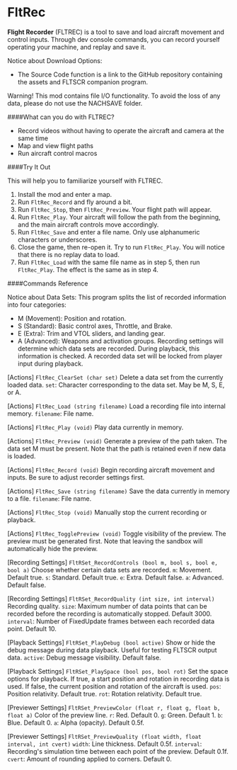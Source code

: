 # FltRec

**Flight Recorder** (FLTREC) is a tool to save and load aircraft movement and control inputs. Through dev console commands, you can record yourself operating your machine, and replay and save it.

Notice about Download Options:
- The Source Code function is a link to the GitHub repository containing the assets and FLTSCR companion program.

Warning! This mod contains file I/O functionality. To avoid the loss of any data, please do not use the NACHSAVE folder.

####What can you do with FLTREC?

- Record videos without having to operate the aircraft and camera at the same time
- Map and view flight paths
- Run aircraft control macros

####Try It Out

This will help you to familiarize yourself with FLTREC.
1. Install the mod and enter a map.
2. Run `FltRec_Record` and fly around a bit.
3. Run `FltRec_Stop`, then `FltRec_Preview`. Your flight path will appear.
4. Run `FltRec_Play`. Your aircraft will follow the path from the beginning, and the main aircraft controls move accordingly.
5. Run `FltRec_Save` and enter a file name. Only use alphanumeric characters or underscores.
6. Close the game, then re-open it. Try to run `FltRec_Play`. You will notice that there is no replay data to load.
7. Run `FltRec_Load` with the same file name as in step 5, then run `FltRec_Play`. The effect is the same as in step 4.

####Commands Reference

Notice about Data Sets:
This program splits the list of recorded information into four categories:
- M (Movement): Position and rotation.
- S (Standard): Basic control axes, Throttle, and Brake.
- E (Extra): Trim and VTOL sliders, and landing gear.
- A (Advanced): Weapons and activation groups.
Recording settings will determine which data sets are recorded. During playback, this information is checked. A recorded data set will be locked from player input during playback.

[Actions] `FltRec_ClearSet (char set)`
Delete a data set from the currently loaded data.
`set`: Character corresponding to the data set. May be M, S, E, or A.

[Actions] `FltRec_Load (string filename)`
Load a recording file into internal memory.
`filename`: File name.

[Actions] `FltRec_Play (void)`
Play data currently in memory.

[Actions] `FltRec_Preview (void)`
Generate a preview of the path taken. The data set M must be present. Note that the path is retained even if new data is loaded.

[Actions] `FltRec_Record (void)`
Begin recording aircraft movement and inputs. Be sure to adjust recorder settings first.

[Actions] `FltRec_Save (string filename)`
Save the data currently in memory to a file.
`filename`: File name.

[Actions] `FltRec_Stop (void)`
Manually stop the current recording or playback.

[Actions] `FltRec_TogglePreview (void)`
Toggle visibility of the preview. The preview must be generated first. Note that leaving the sandbox will automatically hide the preview.

[Recording Settings] `FltRSet_RecordControls (bool m, bool s, bool e, bool a)`
Choose whether certain data sets are recorded.
`m`: Movement. Default true.
`s`: Standard. Default true.
`e`: Extra. Default false.
`a`: Advanced. Default false.

[Recording Settings] `FltRSet_RecordQuality (int size, int interval)`
Recording quality.
`size`: Maximum number of data points that can be recorded before the recording is automatically stopped. Default 3000.
`interval`: Number of FixedUpdate frames between each recorded data point. Default 10.

[Playback Settings] `FltRSet_PlayDebug (bool active)`
Show or hide the debug message during data playback. Useful for testing FLTSCR output data.
`active`: Debug message visibility. Default false.

[Playback Settings] `FltRSet_PlaySpace (bool pos, bool rot)`
Set the space options for playback. If true, a start position and rotation in recording data is used. If false, the current position and rotation of the aircraft is used.
`pos`: Position relativity. Default true.
`rot`: Rotation relativity. Default true.

[Previewer Settings] `FltRSet_PreviewColor (float r, float g, float b, float a)`
Color of the preview line.
`r`: Red. Default 0.
`g`: Green. Default 1.
`b`: Blue. Default 0.
`a`: Alpha (opacity). Default 0.5f.

[Previewer Settings] `FltRSet_PreviewQuality (float width, float interval, int cvert)`
`width`: Line thickness. Default 0.5f.
`interval`: Recording's simulation time between each point of the preview. Default 0.1f.
`cvert`: Amount of rounding applied to corners. Default 0.

